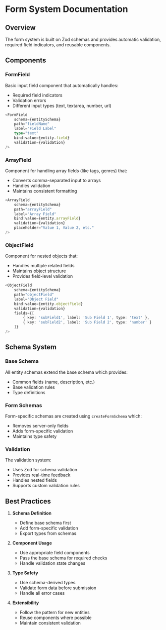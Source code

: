 # Form System Documentation

## Overview
The form system is built on Zod schemas and provides automatic validation, required field indicators, and reusable components.

## Components

### FormField
Basic input field component that automatically handles:
- Required field indicators
- Validation errors
- Different input types (text, textarea, number, url)

```typescript
<FormField
    schema={entitySchema}
    path="fieldName"
    label="Field Label"
    type="text"
    bind:value={entity.field}
    validation={validation}
/>
```

### ArrayField
Component for handling array fields (like tags, genres) that:
- Converts comma-separated input to arrays
- Handles validation
- Maintains consistent formatting

```typescript
<ArrayField
    schema={entitySchema}
    path="arrayField"
    label="Array Field"
    bind:value={entity.arrayField}
    validation={validation}
    placeholder="Value 1, Value 2, etc."
/>
```

### ObjectField
Component for nested objects that:
- Handles multiple related fields
- Maintains object structure
- Provides field-level validation

```typescript
<ObjectField
    schema={entitySchema}
    path="objectField"
    label="Object Field"
    bind:value={entity.objectField}
    validation={validation}
    fields={[
        { key: 'subField1', label: 'Sub Field 1', type: 'text' },
        { key: 'subField2', label: 'Sub Field 2', type: 'number' }
    ]}
/>
```

## Schema System

### Base Schema
All entity schemas extend the base schema which provides:
- Common fields (name, description, etc.)
- Base validation rules
- Type definitions

### Form Schemas
Form-specific schemas are created using `createFormSchema` which:
- Removes server-only fields
- Adds form-specific validation
- Maintains type safety

### Validation
The validation system:
- Uses Zod for schema validation
- Provides real-time feedback
- Handles nested fields
- Supports custom validation rules

## Best Practices

1. **Schema Definition**
   - Define base schema first
   - Add form-specific validation
   - Export types from schemas

2. **Component Usage**
   - Use appropriate field components
   - Pass the base schema for required checks
   - Handle validation state changes

3. **Type Safety**
   - Use schema-derived types
   - Validate form data before submission
   - Handle all error cases

4. **Extensibility**
   - Follow the pattern for new entities
   - Reuse components where possible
   - Maintain consistent validation 